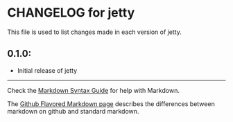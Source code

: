 # CHANGELOG for jetty

This file is used to list changes made in each version of jetty.

## 0.1.0:

* Initial release of jetty

- - -
Check the [Markdown Syntax Guide](http://daringfireball.net/projects/markdown/syntax) for help with Markdown.

The [Github Flavored Markdown page](http://github.github.com/github-flavored-markdown/) describes the differences between markdown on github and standard markdown.
